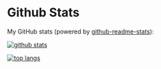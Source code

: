 # Github Stats

My GitHub stats (powered by [github-readme-stats](https://github.com/047pegasus/github-readme-stats)):

[![github stats](https://github-readme-stats.vercel.app/api?username=Renovamen&show_icons=true&hide_title=true&hide_border=true)](https://zxh.io)

[![top langs](https://github-readme-stats.vercel.app/api/top-langs/?username=Renovamen&layout=compact&hide_border=true)](https://zxh.io)
